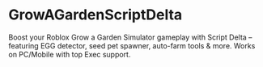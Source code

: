 # GrowAGardenScriptDelta
Boost your Roblox Grow a Garden Simulator gameplay with Script Delta – featuring EGG detector, seed pet spawner, auto-farm tools &amp; more. Works on PC/Mobile with top Exec support.
